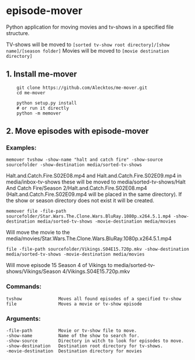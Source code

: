 # episode-mover

Python application for moving movies and tv-shows in a specified file structure.

TV-shows will be moved to ``[sorted tv-show root directory]/[show name]/[season folder]`` Movies will be moved to ``[movie destination directory]``

## 1. Install me-mover
        git clone https://github.com/Alecktos/me-mover.git
        cd me-mover
        
        python setup.py install 
        # or run it directly 
        python -m memover

## 2. Move episodes with episode-mover
### Examples:
    memover tvshow -show-name "halt and catch fire" -show-source sourcefolder -show-destination media/sorted-tv-shows
Halt.and.Catch.Fire.S02E08.mp4 and Halt.and.Catch.Fire.S02E09.mp4 in media/inbox-tv-shows these will be moved to media/sorted-tv-shows/Halt And Catch Fire/Season 2/Halt.and.Catch.Fire.S02E08.mp4 (Halt.and.Catch.Fire.S02E09.mp4 will be placed in the same directory). If the show or season directory does not exist it will be created.

    memover file -file-path sourcefolder/Star.Wars.The.Clone.Wars.BluRay.1080p.x264.5.1.mp4 -show-destination media/sorted-tv-shows -movie-destination media/movies
Will move the movie to the media/movies/Star.Wars.The.Clone.Wars.BluRay.1080p.x264.5.1.mp4

    file -file-path sourcefolder/Vikings.S04E15.720p.mkv -show-destination media/sorted-tv-shows -movie-destination media/movies    
Will move episode 15 Season 4 of Vikings to media/sorted-tv-shows/Vikings/Season 4/Vikings.S04E15.720p.mkv

### Commands:
    tvshow              Moves all found episodes of a specified tv-show
    file                Moves a movie or tv-show episode    

### Arguments:
    -file-path          Movie or tv-show file to move.
    -show-name          Name of the show to search for.
    -show-source        Directory in witch to look for episodes to move.
    -show-destination   Destination root directory for tv-shows.
    -movie-destination  Destination directory for movies
